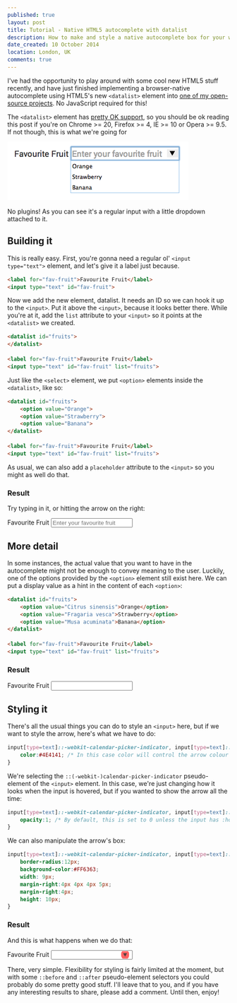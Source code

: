 ```yaml
---
published: true
layout: post
title: Tutorial - Native HTML5 autocomplete with datalist
description: How to make and style a native autocomplete box for your website using HTML5's datalist element
date_created: 10 October 2014
location: London, UK
comments: true
---
```


I've had the opportunity to play around with some cool new HTML5 stuff recently, and have just finished implementing a browser-native autocomplete using HTML5's new `<datalist>` element into [one of my open-source projects](http://basicallydan.github.io/forkability). No JavaScript required for this!

The `<datalist>` element has [pretty OK support](http://caniuse.com/#feat=datalist), so you should be ok reading this post if you're on Chrome >= 20, Firefox >= 4, IE >= 10 or Opera >= 9.5. If not though, this is what we're going for

![HTML5 Datalist](/img/datalist-fav-fruit.png)
<div class="caption">No plugins! As you can see it's a regular input with a little dropdown attached to it.</div>

## Building it

This is really easy. First, you're gonna need a regular ol' `<input type="text">` element, and let's give it a label just because.

```html
<label for="fav-fruit">Favourite Fruit</label>
<input type="text" id="fav-fruit">
```

Now we add the new element, datalist. It needs an ID so we can hook it up to the `<input>`. Put it above the `<input>`, because it looks better there. While you're at it, add the `list` attribute to your `<input>` so it points at the `<datalist>` we created.

```html
<datalist id="fruits">
</datalist>

<label for="fav-fruit">Favourite Fruit</label>
<input type="text" id="fav-fruit" list="fruits">
```

Just like the `<select>` element, we put `<option>` elements inside the `<datalist>`, like so:

```html
<datalist id="fruits">
	<option value="Orange">
	<option value="Strawberry">
	<option value="Banana">
</datalist>

<label for="fav-fruit">Favourite Fruit</label>
<input type="text" id="fav-fruit" list="fruits">
```

As usual, we can also add a `placeholder` attribute to the `<input>` so you might as well do that.

### Result

Try typing in it, or hitting the arrow on the right:

<datalist id="fruits-1">
	<option value="Orange">
	<option value="Strawberry">
	<option value="Banana">
</datalist>
<label for="fav-fruit-1">Favourite Fruit</label>
<input type="text" placeholder="Enter your favourite fruit" id="fav-fruit-1" list="fruits-1">

## More detail

In some instances, the actual value that you want to have in the autocomplete might not be enough to convey meaning to the user. Luckily, one of the options provided by the `<option>` element still exist here. We can put a display value as a hint in the content of each `<option>`:

```html
<datalist id="fruits">
	<option value="Citrus sinensis">Orange</option>
	<option value="Fragaria vesca">Strawberry</option>
	<option value="Musa acuminata">Banana</option>
</datalist>

<label for="fav-fruit">Favourite Fruit</label>
<input type="text" id="fav-fruit" list="fruits">
```

### Result

<datalist id="fruits-2">
	<option value="Citrus sinensis">Orange</option>
	<option value="Fragaria vesca">Strawberry</option>
	<option value="Musa acuminata">Banana</option>
</datalist>

<label for="fav-fruit-2">Favourite Fruit</label>
<input type="text" id="fav-fruit-2" list="fruits-2">


## Styling it

There's all the usual things you can do to style an `<input>` here, but if we want to style the arrow, here's what we have to do:

```css
input[type=text]::-webkit-calendar-picker-indicator, input[type=text]::calendar-picker-indicator {
	color:#4E4141; /* In this case color will control the arrow colour */
}
```

We're selecting the `::(-webkit-)calendar-picker-indicator` pseudo-element of the `<input>` element. In this case, we're just changing how it looks when the input is hovered, but if you wanted to show the arrow all the time:

```css
input[type=text]::-webkit-calendar-picker-indicator, input[type=text]::calendar-picker-indicator {
	opacity:1; /* By default, this is set to 0 unless the input has :hover */
}
```

We can also manipulate the arrow's box:

```css
input[type=text]::-webkit-calendar-picker-indicator, input[type=text]::calendar-picker-indicator {
	border-radius:12px;
	background-color:#FF6363;
	width: 9px;
	margin-right:4px 4px 4px 5px;
	margin-right:4px;
	height: 10px;
}
```

<style type="text/css">
input#fav-fruit-3[type=text]::-webkit-calendar-picker-indicator {
	color:#4E4141;
	border-radius:12px;
	background-color:#FF6363;
	width: 9px;
	margin-right:4px;
	padding:4px 4px 4px 5px;
	height: 10px;
	opacity:1;
}
</style>

### Result

And this is what happens when we do that:

<datalist id="fruits-3">
	<option value="Citrus sinensis">Orange</option>
	<option value="Fragaria vesca">Strawberry</option>
	<option value="Musa acuminata">Banana</option>
</datalist>

<label for="fav-fruit-3">Favourite Fruit</label>
<input type="text" id="fav-fruit-3" list="fruits-3">

There, very simple. Flexibility for styling is fairly limited at the moment, but with some `::before` and `::after` pseudo-element selectors you could probably do some pretty good stuff. I'll leave that to you, and if you have any interesting results to share, please add a comment. Until then, enjoy!